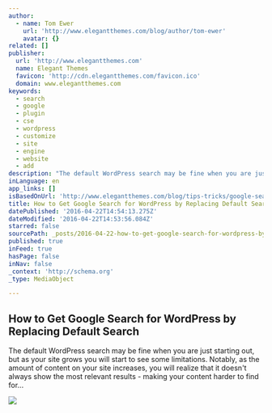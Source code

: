 ```yaml
---
author:
  - name: Tom Ewer
    url: 'http://www.elegantthemes.com/blog/author/tom-ewer'
    avatar: {}
related: []
publisher:
  url: 'http://www.elegantthemes.com'
  name: Elegant Themes
  favicon: 'http://cdn.elegantthemes.com/favicon.ico'
  domain: www.elegantthemes.com
keywords:
  - search
  - google
  - plugin
  - cse
  - wordpress
  - customize
  - site
  - engine
  - website
  - add
description: "The default WordPress search may be fine when you are just starting out, but as your site grows you will start to see some limitations. Notably, as the amount of content on your site increases, you will realize that it doesn't always show the most relevant results - making your content harder to find for..."
inLanguage: en
app_links: []
isBasedOnUrl: 'http://www.elegantthemes.com/blog/tips-tricks/google-search-for-wordpress?utm_source=Elegant+Themes&utm_campaign=e7bcee1b65-RSS_EMAIL_CAMPAIGN&utm_medium=email&utm_term=0_c886a2fc0a-e7bcee1b65-49844245'
title: How to Get Google Search for WordPress by Replacing Default Search
datePublished: '2016-04-22T14:54:13.275Z'
dateModified: '2016-04-22T14:53:56.084Z'
starred: false
sourcePath: _posts/2016-04-22-how-to-get-google-search-for-wordpress-by-replacing-default.md
published: true
inFeed: true
hasPage: false
inNav: false
_context: 'http://schema.org'
_type: MediaObject

---
```

<article style=""><h1>How to Get Google Search for WordPress by Replacing Default Search</h1><p>The default WordPress search may be fine when you are just starting out, but as your site grows you will start to see some limitations. Notably, as the amount of content on your site increases, you will realize that it doesn't always show the most relevant results - making your content harder to find for...</p><img src="http://cdn.elegantthemes.com/blog/wp-content/uploads/2016/04/Google-Custom-Search-Engine.png" /></article>